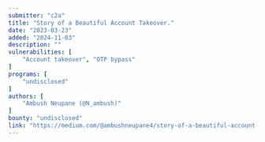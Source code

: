 ```yaml
---
submitter: "c2a"
title: "Story of a Beautiful Account Takeover."
date: "2023-03-23"
added: "2024-11-03"
description: ""
vulnerabilities: [
    "Account takeover", "OTP bypass"
]
programs: [
    "undisclosed"
]
authors: [
    "Ambush Neupane (@N_ambush)"
]
bounty: "undisclosed"
link: "https://medium.com/@ambushneupane4/story-of-a-beautiful-account-takeover-869ef61ac6c8"
---
```




